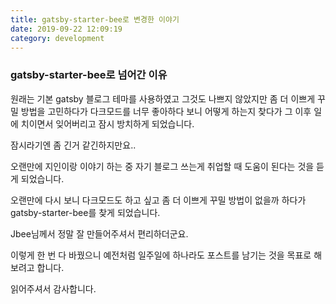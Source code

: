 ```yaml
---
title: gatsby-starter-bee로 변경한 이야기
date: 2019-09-22 12:09:19
category: development
---
```


### gatsby-starter-bee로 넘어간 이유

원래는 기본 gatsby 블로그 테마를 사용하였고 그것도 나쁘지 않았지만
좀 더 이쁘게 꾸밀 방법을 고민하다가 다크모드를 너무 좋아하다 보니 어떻게 하는지 찾다가
그 이후 일에 치이면서 잊어버리고 잠시 방치하게 되었습니다.

잠시라기엔 좀 긴거 같긴하지만요..

오랜만에 지인이랑 이야기 하는 중 자기 블로그 쓰는게 취업할 때 도움이 된다는 것을 듣게 되었습니다.

오랜만에 다시 보니 다크모드도 하고 싶고 좀 더 이쁘게 꾸밀 방법이 없을까 하다가 gatsby-starter-bee를 찾게 되었습니다.

Jbee님께서 정말 잘 만들어주셔서 편리하더군요.

이렇게 한 번 다 바꿨으니 예전처럼 일주일에 하나라도 포스트를 남기는 것을 목표로 해보려고 합니다.

읽어주셔서 감사합니다.
